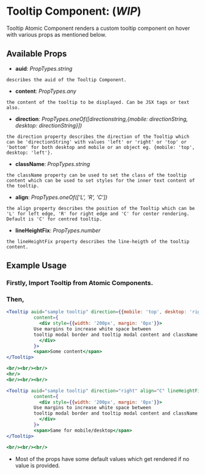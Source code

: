 # Tooltip Component: (**_WIP_**)

Tooltip Atomic Component renders a custom tooltip component on hover with various props as mentioned below.

## Available Props

* **auid**: *PropTypes.string* 

```describes the auid of the Tooltip Component.```

* **content**: *PropTypes.any*

```the content of the tooltip to be displayed. Can be JSX tags or text also.```

* **direction**: *PropTypes.oneOf([directionstring,{mobile: directionString, desktop: directionString}])*

```the direction property describes the direction of the Tooltip which can be 'directionString' with values 'left' or 'right' or 'top' or 'bottom' for both desktop and mobile or an object eg. {mobile: 'top', desktop: 'left'}.```

* **className**: *PropTypes.string*

```the className property can be used to set the class of the tooltip content which can be used to set styles for the inner text content of the tooltip.```

* **align**: *PropTypes.oneOf(['L', 'R', 'C'])*

```the align property describes the position of the Tooltip which can be 'L' for left edge, 'R' for right edge and 'C' for center rendering. Default is 'C' for centred tooltip.```

* **lineHeightFix**: *PropTypes.number*

```the lineHeightFix property describes the line-heigth of the tooltip content.```


## Example Usage

### Firstly, Import Tooltip from Atomic Components.

### Then,

``` jsx
<Tooltip auid="sample tooltip" direction={{mobile: 'top', desktop: 'right'}} align="R" className={'tooltipContent'}  lineHeightFix={1.5}
          content={
            <div style={{width: '200px', margin: '0px'}}>
          Use margins to increase white space between
          tooltip modal border and tooltip modal content and className prop to do font- styling.
            </div>
          }>
          <span>Some content</span>
</Tooltip>

<br/><br/><br/>
<hr/>
<br/><br/><br/>

<Tooltip auid="sample tooltip" direction="right" align="C" lineHeightFix={1.5}
          content={
            <div style={{width: '200px', margin: '0px'}}>
          Use margins to increase white space between
          tooltip modal border and tooltip modal content and className prop to do font- styling..
            </div>
          }>
          <span>Same for mobile/desktop</span>
</Tooltip>

<br/><br/><br/>
```

* Most of the props have some default values which get rendered if no value is provided. 